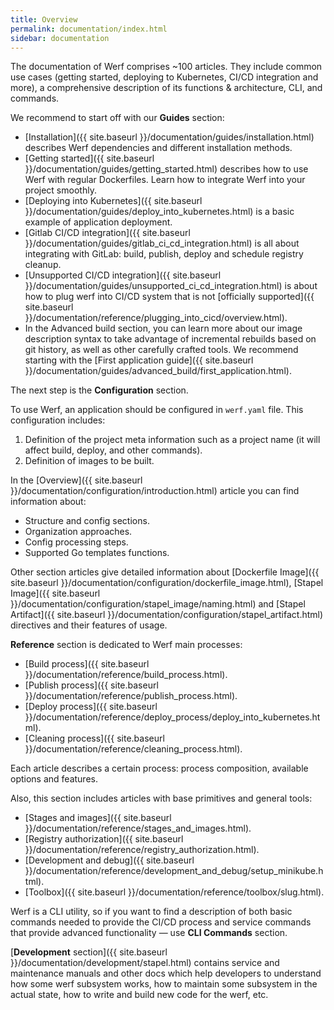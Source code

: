 ```yaml
---
title: Overview
permalink: documentation/index.html
sidebar: documentation
---
```


The documentation of Werf comprises ~100 articles. They include common use cases (getting started, deploying to Kubernetes, CI/CD integration and more), a comprehensive description of its functions & architecture, CLI, and commands.

We recommend to start off with our **Guides** section:

- [Installation]({{ site.baseurl }}/documentation/guides/installation.html) describes Werf dependencies and different installation methods.
- [Getting started]({{ site.baseurl }}/documentation/guides/getting_started.html) describes how to use Werf with regular Dockerfiles. Learn how to integrate Werf into your project smoothly.
- [Deploying into Kubernetes]({{ site.baseurl }}/documentation/guides/deploy_into_kubernetes.html) is a basic example of application deployment.
- [Gitlab CI/CD integration]({{ site.baseurl }}/documentation/guides/gitlab_ci_cd_integration.html) is all about integrating with GitLab: build, publish, deploy and schedule registry cleanup.
- [Unsupported CI/CD integration]({{ site.baseurl }}/documentation/guides/unsupported_ci_cd_integration.html) is about how to plug werf into CI/CD system that is not [officially supported]({{ site.baseurl }}/documentation/reference/plugging_into_cicd/overview.html).
- In the Advanced build section, you can learn more about our image description syntax to take advantage of incremental rebuilds based on git history, as well as other carefully crafted tools. We recommend starting with the [First application guide]({{ site.baseurl }}/documentation/guides/advanced_build/first_application.html).

The next step is the **Configuration** section.

To use Werf, an application should be configured in `werf.yaml` file.
This configuration includes:

1. Definition of the project meta information such as a project name (it will affect build, deploy, and other commands).
2. Definition of images to be built.

In the [Overview]({{ site.baseurl }}/documentation/configuration/introduction.html) article you can find information about:

* Structure and config sections.
* Organization approaches.
* Config processing steps.
* Supported Go templates functions.

Other section articles give detailed information about [Dockerfile Image]({{ site.baseurl }}/documentation/configuration/dockerfile_image.html), [Stapel Image]({{ site.baseurl }}/documentation/configuration/stapel_image/naming.html) and [Stapel Artifact]({{ site.baseurl }}/documentation/configuration/stapel_artifact.html) directives and their features of usage.

**Reference** section is dedicated to Werf main processes:

* [Build process]({{ site.baseurl }}/documentation/reference/build_process.html).
* [Publish process]({{ site.baseurl }}/documentation/reference/publish_process.html).
* [Deploy process]({{ site.baseurl }}/documentation/reference/deploy_process/deploy_into_kubernetes.html).
* [Cleaning process]({{ site.baseurl }}/documentation/reference/cleaning_process.html).

Each article describes a certain process: process composition, available options and features.

Also, this section includes articles with base primitives and general tools:

* [Stages and images]({{ site.baseurl }}/documentation/reference/stages_and_images.html).
* [Registry authorization]({{ site.baseurl }}/documentation/reference/registry_authorization.html).
* [Development and debug]({{ site.baseurl }}/documentation/reference/development_and_debug/setup_minikube.html).
* [Toolbox]({{ site.baseurl }}/documentation/reference/toolbox/slug.html).

Werf is a CLI utility, so if you want to find a description of both basic commands needed to provide the CI/CD process and service commands that provide advanced functionality — use **CLI Commands** section.

[**Development** section]({{ site.baseurl }}/documentation/development/stapel.html) contains service and maintenance manuals and other docs which help developers to understand how some werf subsystem works, how to maintain some subsystem in the actual state, how to write and build new code for the werf, etc.
